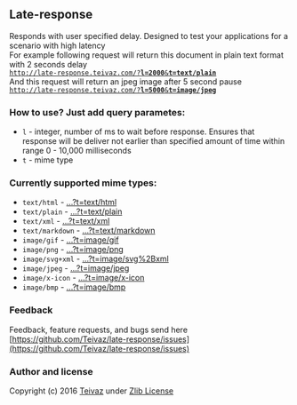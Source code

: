 ## Late-response
Responds with user specified delay. Designed to test your applications for a scenario with high latency  
For example following request will return this document in plain text format with 2 seconds delay  
[`http://late-response.teivaz.com/?`**`l=2000`**`&`**`t=text/plain`**](http://late-response.teivaz.com/?l=2000&t=text/plain)  
And this request will return an jpeg image after 5 second pause  
[`http://late-response.teivaz.com/?`**`l=5000`**`&`**`t=image/jpeg`**](http://late-response.teivaz.com/?l=5000&t=image/jpeg)
### How to use? Just add query parametes:
 - `l` - integer, number of ms to wait before response. Ensures that response will be deliver not earlier than specified amount of time within range 0 - 10,000 milliseconds
 - `t` - mime type

### Currently supported mime types:
 - `text/html` - [...?t=text/html](http://late-response.teivaz.com?t=text/html)
 - `text/plain` - [...?t=text/plain](http://late-response.teivaz.com?t=text/plain)
 - `text/xml` - [...?t=text/xml](http://late-response.teivaz.com?t=text/xml)
 - `text/markdown` - [...?t=text/markdown](http://late-response.teivaz.com?t=text/markdown)
 - `image/gif` - [...?t=image/gif](http://late-response.teivaz.com?t=image/gif)
 - `image/png` - [...?t=image/png](http://late-response.teivaz.com?t=image/png)
 - `image/svg+xml` - [...?t=image/svg%2Bxml](http://late-response.teivaz.com?t=image/svg%2Bxml)
 - `image/jpeg` - [...?t=image/jpeg](http://late-response.teivaz.com?t=image/jpeg)
 - `image/x-icon` - [...?t=image/x-icon](http://late-response.teivaz.com?t=image/x-icon)
 - `image/bmp` - [...?t=image/bmp](http://late-response.teivaz.com?t=image/bmp)

### Feedback
Feedback, feature requests, and bugs send here [https://github.com/Teivaz/late-response/issues](https://github.com/Teivaz/late-response/issues)

### Author and license
Copyright (c) 2016 [Teivaz](http://teivaz.com) under [Zlib License](https://opensource.org/licenses/Zlib)
